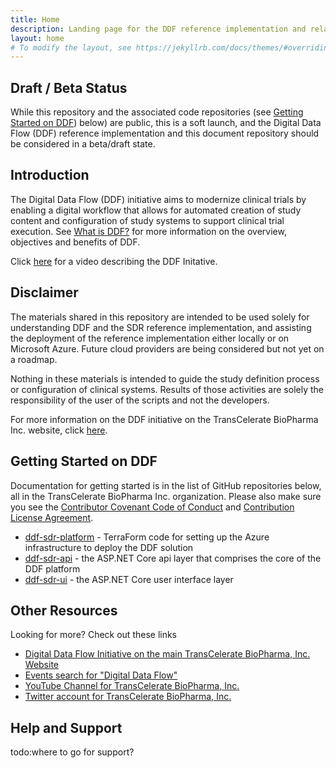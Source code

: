 ```yaml
---
title: Home
description: Landing page for the DDF reference implementation and related information
layout: home
# To modify the layout, see https://jekyllrb.com/docs/themes/#overriding-theme-defaults
---
```

## Draft / Beta Status

While this repository and the associated code repositories (see [Getting Started on DDF](#getting-started-on-ddf)) below) are public, this is a soft launch, and the Digital Data Flow (DDF) reference implementation and this document repository should be considered in a beta/draft state.

## Introduction

The Digital Data Flow (DDF) initiative aims to modernize clinical trials by enabling a digital workflow that allows for automated creation of study content and configuration of study systems to support clinical trial execution. See [What is DDF?](overview.md) for more information on the overview, objectives and benefits of DDF.

Click [here](https://www.youtube.com/watch?v=082onW7jhe4) for a video describing the DDF Initative.

## Disclaimer

The materials shared in this repository are intended to be used solely for understanding DDF and the SDR reference implementation, and assisting the deployment of the reference implementation either locally or on Microsoft Azure. Future cloud providers are being considered but not yet on a roadmap.

Nothing in these materials is intended to guide the study definition process or configuration of clinical systems. Results of those activities are solely the responsibility of the user of the scripts and not the developers.

For more information on the DDF initiative on the TransCelerate BioPharma Inc. website, click [here](https://www.transceleratebiopharmainc.com/initiatives/digital-data-flow/).

## Getting Started on DDF

Documentation for getting started is in the list of GitHub repositories below, all in the TransCelerate BioPharma Inc. organization. Please also make sure you see the [Contributor Covenant Code of Conduct](CODE_OF_CONDUCT.md) and [Contribution License Agreement](CONTRIBUTING.md).

- [ddf-sdr-platform](https://github.com/transceleratebiopharmainc/ddf-sdr-platform) - TerraForm code for setting up the Azure infrastructure to deploy the DDF solution
- [ddf-sdr-api](https://github.com/transceleratebiopharmainc/ddf-sdr-api) - the ASP.NET Core api layer that comprises the core of the DDF platform
- [ddf-sdr-ui](https://github.com/transceleratebiopharmainc/ddf-sdr-ui) - the ASP.NET Core user interface layer

## Other Resources

Looking for more? Check out these links

- [Digital Data Flow Initiative on the main TransCelerate BioPharma, Inc. Website](https://www.transceleratebiopharmainc.com/initiatives/digital-data-flow/)
- [Events search for "Digital Data Flow"](https://www.transceleratebiopharmainc.com/?s=digital%20data%20flow&submit=submit)
- [YouTube Channel for TransCelerate BioPharma, Inc.](https://www.youtube.com/channel/UC9S20EmzIBGJJ70utCrtNBQ/videos)
- [Twitter account for TransCelerate BioPharma, Inc.](https://twitter.com/transcelerate)

## Help and Support

todo:where to go for support?
